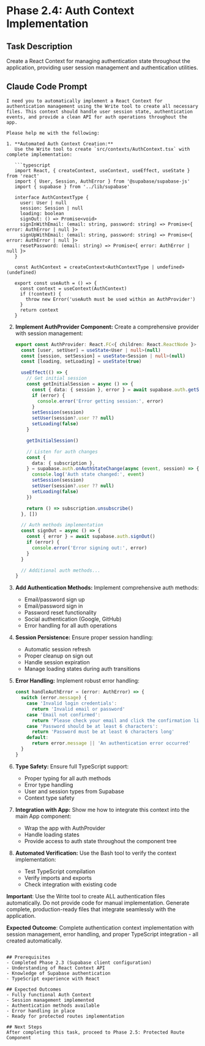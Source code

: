 # Phase 2.4: Auth Context Implementation

## Task Description
Create a React Context for managing authentication state throughout the application, providing user session management and authentication utilities.

## Claude Code Prompt

```
I need you to automatically implement a React Context for authentication management using the Write tool to create all necessary files. This context should handle user session state, authentication events, and provide a clean API for auth operations throughout the app.

Please help me with the following:

1. **Automated Auth Context Creation:**
   Use the Write tool to create `src/contexts/AuthContext.tsx` with complete implementation:

   ```typescript
   import React, { createContext, useContext, useEffect, useState } from 'react'
   import { User, Session, AuthError } from '@supabase/supabase-js'
   import { supabase } from '../lib/supabase'

   interface AuthContextType {
     user: User | null
     session: Session | null
     loading: boolean
     signOut: () => Promise<void>
     signInWithEmail: (email: string, password: string) => Promise<{ error: AuthError | null }>
     signUpWithEmail: (email: string, password: string) => Promise<{ error: AuthError | null }>
     resetPassword: (email: string) => Promise<{ error: AuthError | null }>
   }

   const AuthContext = createContext<AuthContextType | undefined>(undefined)

   export const useAuth = () => {
     const context = useContext(AuthContext)
     if (!context) {
       throw new Error('useAuth must be used within an AuthProvider')
     }
     return context
   }
   ```

2. **Implement AuthProvider Component:**
   Create a comprehensive provider with session management:

   ```typescript
   export const AuthProvider: React.FC<{ children: React.ReactNode }> = ({ children }) => {
     const [user, setUser] = useState<User | null>(null)
     const [session, setSession] = useState<Session | null>(null)
     const [loading, setLoading] = useState(true)

     useEffect(() => {
       // Get initial session
       const getInitialSession = async () => {
         const { data: { session }, error } = await supabase.auth.getSession()
         if (error) {
           console.error('Error getting session:', error)
         }
         setSession(session)
         setUser(session?.user ?? null)
         setLoading(false)
       }

       getInitialSession()

       // Listen for auth changes
       const {
         data: { subscription },
       } = supabase.auth.onAuthStateChange(async (event, session) => {
         console.log('Auth state changed:', event)
         setSession(session)
         setUser(session?.user ?? null)
         setLoading(false)
       })

       return () => subscription.unsubscribe()
     }, [])

     // Auth methods implementation
     const signOut = async () => {
       const { error } = await supabase.auth.signOut()
       if (error) {
         console.error('Error signing out:', error)
       }
     }

     // Additional auth methods...
   }
   ```

3. **Add Authentication Methods:**
   Implement comprehensive auth methods:
   - Email/password sign up
   - Email/password sign in
   - Password reset functionality
   - Social authentication (Google, GitHub)
   - Error handling for all auth operations

4. **Session Persistence:**
   Ensure proper session handling:
   - Automatic session refresh
   - Proper cleanup on sign out
   - Handle session expiration
   - Manage loading states during auth transitions

5. **Error Handling:**
   Implement robust error handling:
   ```typescript
   const handleAuthError = (error: AuthError) => {
     switch (error.message) {
       case 'Invalid login credentials':
         return 'Invalid email or password'
       case 'Email not confirmed':
         return 'Please check your email and click the confirmation link'
       case 'Password should be at least 6 characters':
         return 'Password must be at least 6 characters long'
       default:
         return error.message || 'An authentication error occurred'
     }
   }
   ```

6. **Type Safety:**
   Ensure full TypeScript support:
   - Proper typing for all auth methods
   - Error type handling
   - User and session types from Supabase
   - Context type safety

7. **Integration with App:**
   Show me how to integrate this context into the main App component:
   - Wrap the app with AuthProvider
   - Handle loading states
   - Provide access to auth state throughout the component tree

8. **Automated Verification:**
   Use the Bash tool to verify the context implementation:
   - Test TypeScript compilation
   - Verify imports and exports
   - Check integration with existing code

**Important**: Use the Write tool to create ALL authentication files automatically. Do not provide code for manual implementation. Generate complete, production-ready files that integrate seamlessly with the application.

**Expected Outcome**: Complete authentication context implementation with session management, error handling, and proper TypeScript integration - all created automatically.
```

## Prerequisites
- Completed Phase 2.3 (Supabase client configuration)
- Understanding of React Context API
- Knowledge of Supabase authentication
- TypeScript experience with React

## Expected Outcomes
- Fully functional Auth Context
- Session management implemented
- Authentication methods available
- Error handling in place
- Ready for protected routes implementation

## Next Steps
After completing this task, proceed to Phase 2.5: Protected Route Component